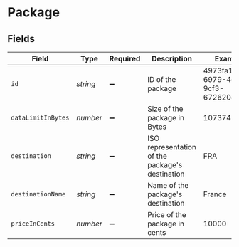# Package


## Fields

| Field                                           | Type                                            | Required                                        | Description                                     | Example                                         |
| ----------------------------------------------- | ----------------------------------------------- | ----------------------------------------------- | ----------------------------------------------- | ----------------------------------------------- |
| `id`                                            | *string*                                        | :heavy_minus_sign:                              | ID of the package                               | 4973fa15-6979-4daa-9cf3-672620df819c            |
| `dataLimitInBytes`                              | *number*                                        | :heavy_minus_sign:                              | Size of the package in Bytes                    | 1073741824                                      |
| `destination`                                   | *string*                                        | :heavy_minus_sign:                              | ISO representation of the package's destination | FRA                                             |
| `destinationName`                               | *string*                                        | :heavy_minus_sign:                              | Name of the package's destination               | France                                          |
| `priceInCents`                                  | *number*                                        | :heavy_minus_sign:                              | Price of the package in cents                   | 10000                                           |